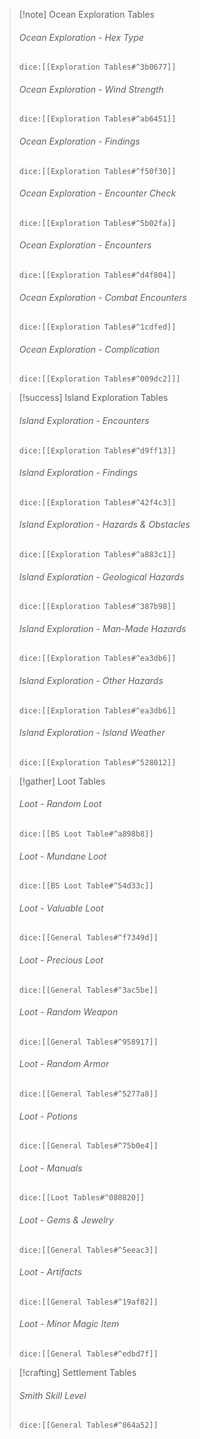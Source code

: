 > [!note] Ocean Exploration Tables
> ###### Ocean Exploration - Hex Type
>`dice:[[Exploration Tables#^3b0677]]`
>
>###### Ocean Exploration - Wind Strength
>`dice:[[Exploration Tables#^ab6451]]`
>
>###### Ocean Exploration - Findings
>`dice:[[Exploration Tables#^f50f30]]`
>
>###### Ocean Exploration - Encounter Check
>`dice:[[Exploration Tables#^5b02fa]]`
>
>###### Ocean Exploration - Encounters
>`dice:[[Exploration Tables#^d4f804]]`
>
>###### Ocean Exploration - Combat Encounters
>`dice:[[Exploration Tables#^1cdfed]]`
>
>###### Ocean Exploration - Complication
>`dice:[[Exploration Tables#^009dc2]]]`

> [!success] Island Exploration Tables
> ###### Island Exploration - Encounters
>`dice:[[Exploration Tables#^d9ff13]]`
>
>###### Island Exploration - Findings
>`dice:[[Exploration Tables#^42f4c3]]`
>
>###### Island Exploration - Hazards & Obstacles
>`dice:[[Exploration Tables#^a883c1]]`
>
>###### Island Exploration - Geological Hazards
>`dice:[[Exploration Tables#^387b98]]`
>
>###### Island Exploration - Man-Made Hazards
>`dice:[[Exploration Tables#^ea3db6]]`
>
>###### Island Exploration - Other Hazards
>`dice:[[Exploration Tables#^ea3db6]]`
>
>###### Island Exploration - Island Weather
>`dice:[[Exploration Tables#^528012]]`

> [!gather] Loot Tables
> ###### Loot - Random Loot
>`dice:[[BS Loot Table#^a898b8]]`
>
> ###### Loot - Mundane Loot
>`dice:[[BS Loot Table#^54d33c]]`
>
>###### Loot - Valuable Loot
>`dice:[[General Tables#^f7349d]]`
>
>###### Loot - Precious Loot
>`dice:[[General Tables#^3ac5be]]`
>
>###### Loot - Random Weapon
>`dice:[[General Tables#^958917]]`
>
>###### Loot - Random Armor
>`dice:[[General Tables#^5277a8]]`
>
>###### Loot - Potions
>`dice:[[General Tables#^75b0e4]]`
>
>###### Loot - Manuals 
>`dice:[[Loot Tables#^080820]]`
>
>###### Loot - Gems & Jewelry 
>`dice:[[General Tables#^5eeac3]]`
>
>###### Loot - Artifacts
>`dice:[[General Tables#^19af82]]`
>
>###### Loot - Minor Magic Item
>`dice:[[General Tables#^edbd7f]]`




> [!crafting] Settlement Tables
> 
> ###### Smith Skill Level
>`dice:[[General Tables#^864a52]]`